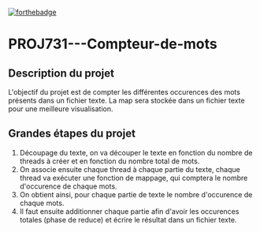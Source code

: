 [![forthebadge](https://forthebadge.com/images/badges/made-with-java.svg)](https://forthebadge.com)

# PROJ731---Compteur-de-mots  

## Description du projet  
L'objectif du projet est de compter les différentes occurences des mots présents dans un fichier texte. La map sera stockée dans un fichier texte pour une meilleure visualisation.



## Grandes étapes du projet  
1. Découpage du texte, on va découper le texte en fonction du nombre de threads à créer et en fonction du nombre total de mots. 
2. On associe ensuite chaque thread à chaque partie du texte, chaque thread va exécuter une fonction de mappage, qui comptera le nombre d'occurence de chaque mots.
3. On obtient ainsi, pour chaque partie de texte le nombre d'occurence de chaque mots.
4. Il faut ensuite additionner chaque partie afin d'avoir les occurences totales (phase de reduce) et écrire le résultat dans un fichier texte.

## 


